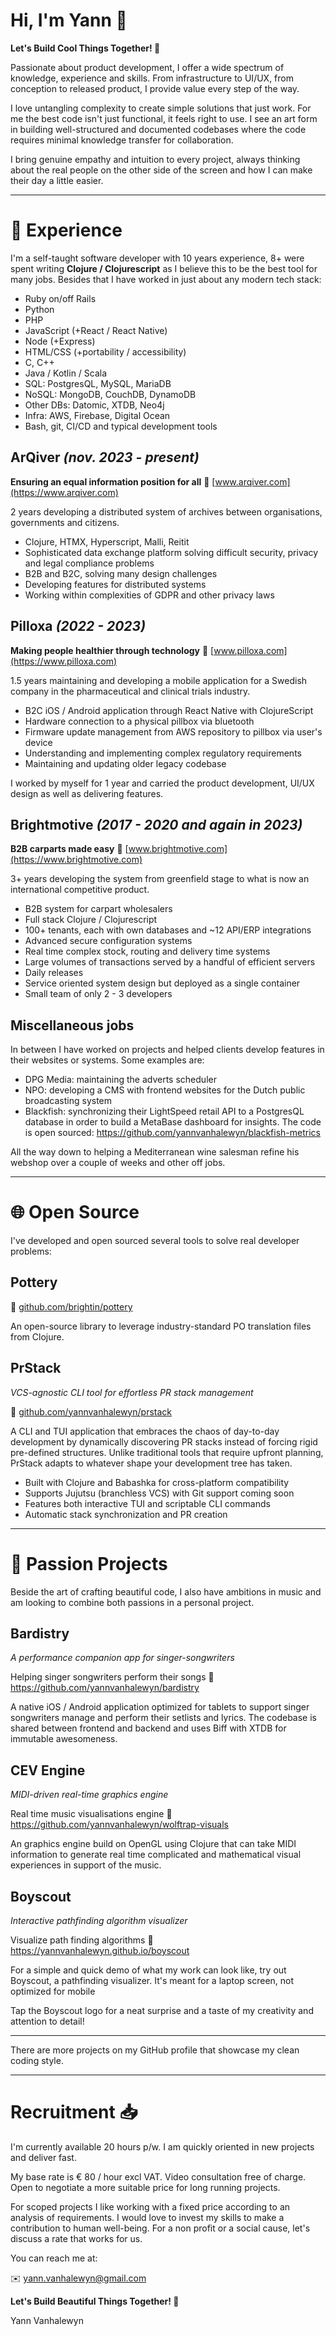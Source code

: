 # Hi, I'm Yann 👋

**Let's Build Cool Things Together! 🚀**

Passionate about product development, I offer a wide spectrum of knowledge, experience and skills. From infrastructure to UI/UX, from conception to released product, I provide value every step of the way.

I love untangling complexity to create simple solutions that just work. For me the best code isn't just functional, it feels right to use. I see an art form in building well-structured and documented codebases where the code requires minimal knowledge transfer for collaboration.

I bring genuine empathy and intuition to every project, always thinking about the real people on the other side of the screen and how I can make their day a little easier.

---

# 💼 Experience

I'm a self-taught software developer with 10 years experience, 8+ were spent writing **Clojure / Clojurescript** as I believe this to be the best tool for many jobs. Besides that I have worked in just about any modern tech stack:

- Ruby on/off Rails
- Python
- PHP
- JavaScript (+React / React Native)
- Node (+Express)
- HTML/CSS (+portability / accessibility)
- C, C++
- Java / Kotlin / Scala
- SQL: PostgresQL, MySQL, MariaDB
- NoSQL: MongoDB, CouchDB, DynamoDB
- Other DBs: Datomic, XTDB, Neo4j
- Infra: AWS, Firebase, Digital Ocean
- Bash, git, CI/CD and typical development tools

## ArQiver *(nov. 2023 - present)*

**Ensuring an equal information position for all** 📎 [www.arqiver.com](https://www.arqiver.com)

2 years developing a distributed system of archives between organisations, governments and citizens.

- Clojure, HTMX, Hyperscript, Malli, Reitit
- Sophisticated data exchange platform solving difficult security, privacy and legal compliance problems
- B2B and B2C, solving many design challenges
- Developing features for distributed systems
- Working within complexities of GDPR and other privacy laws

## Pilloxa *(2022 - 2023)*

**Making people healthier through technology**  💊 [www.pilloxa.com](https://www.pilloxa.com)

1.5 years maintaining and developing a mobile application for a Swedish company in the pharmaceutical and clinical trials industry.

- B2C iOS / Android application through React Native with ClojureScript
- Hardware connection to a physical pillbox via bluetooth
- Firmware update management from AWS repository to pillbox via user's device
- Understanding and implementing complex regulatory requirements
- Maintaining and updating older legacy codebase

I worked by myself for 1 year and carried the product development, UI/UX design as well as delivering features.

## Brightmotive *(2017 - 2020 and again in 2023)*

**B2B carparts made easy** 🚗 [www.brightmotive.com](https://www.brightmotive.com)

3+ years developing the system from greenfield stage to what is now an international competitive product.

- B2B system for carpart wholesalers
- Full stack Clojure / Clojurescript
- 100+ tenants, each with own databases and ~12 API/ERP integrations
- Advanced secure configuration systems
- Real time complex stock, routing and delivery time systems
- Large volumes of transactions served by a handful of efficient servers
- Daily releases
- Service oriented system design but deployed as a single container
- Small team of only 2 - 3 developers

## Miscellaneous jobs

In between I have worked on projects and helped clients develop features in their websites or systems. Some examples are:

- DPG Media: maintaining the adverts scheduler
- NPO: developing a CMS with frontend websites for the Dutch public broadcasting system
- Blackfish: synchronizing their LightSpeed retail API to a PostgresQL database in order to build a MetaBase dashboard for insights. The code is open sourced: https://github.com/yannvanhalewyn/blackfish-metrics

All the way down to helping a Mediterranean wine salesman refine his webshop over a couple of weeks and other off jobs.

---

# 🌐 Open Source

I've developed and open sourced several tools to solve real developer problems:

## Pottery

🔗 [github.com/brightin/pottery](https://github.com/brightin/pottery)

An open-source library to leverage industry-standard PO translation files from Clojure.

## PrStack

*VCS-agnostic CLI tool for effortless PR stack management*

🔗 [github.com/yannvanhalewyn/prstack](https://github.com/yannvanhalewyn/prstack)

A CLI and TUI application that embraces the chaos of day-to-day development by dynamically discovering PR stacks instead of forcing rigid pre-defined structures. Unlike traditional tools that require upfront planning, PrStack adapts to whatever shape your development tree has taken.

- Built with Clojure and Babashka for cross-platform compatibility
- Supports Jujutsu (branchless VCS) with Git support coming soon
- Features both interactive TUI and scriptable CLI commands
- Automatic stack synchronization and PR creation

---

# 🎨 Passion Projects

Beside the art of crafting beautiful code, I also have ambitions in music and am looking to combine both passions in a personal project.

## Bardistry
*A performance companion app for singer-songwriters*

Helping singer songwriters perform their songs  🎤 https://github.com/yannvanhalewyn/bardistry

A native iOS / Android application optimized for tablets to support singer songwriters manage and perform their setlists and lyrics. The codebase is shared between frontend and backend and uses Biff with XTDB for immutable awesomeness.

## CEV Engine
*MIDI-driven real-time graphics engine*

Real time music visualisations engine 👾 https://github.com/yannvanhalewyn/wolftrap-visuals

An graphics engine build on OpenGL using Clojure that can take MIDI information to generate real time complicated and mathematical visual experiences in support of the music.

## Boyscout
*Interactive pathfinding algorithm visualizer*

Visualize path finding algorithms 🧭 https://yannvanhalewyn.github.io/boyscout

For a simple and quick demo of what my work can look like, try out Boyscout, a pathfinding visualizer.  It's meant for a laptop screen, not optimized for mobile

Tap the Boyscout logo for a neat surprise and a taste of my creativity and attention to detail!

---

There are more projects on my GitHub profile that showcase my clean coding style.

---

# Recruitment 📥

I'm currently available 20 hours p/w. I am quickly oriented in new projects and deliver fast.

My base rate is € 80 / hour excl VAT. Video consultation free of charge. Open to negotiate a more suitable price for long running projects.

For scoped projects I like working with a fixed price according to an analysis of requirements.
I would love to invest my skills to make a contribution to human well-being. For a non profit or a social cause, let's discuss a rate that works for us.

You can reach me at:

✉️ [yann.vanhalewyn@gmail.com](mailto:yann.vanhalewyn@gmail.com)

**Let's Build Beautiful Things Together! 🚀**

Yann Vanhalewyn
